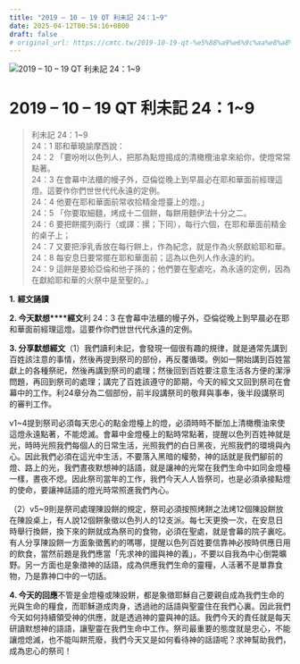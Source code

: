 ```yaml
---
title: "2019 – 10 – 19 QT 利未記 24：1~9"
date: 2025-04-12T00:54:16+0800
draft: false
# original_url: https://cmtc.tw/2019-10-19-qt-%e5%88%a9%e6%9c%aa%e8%a8%98-24%ef%bc%9a19
---
```


![2019 – 10 – 19 QT 利未記 24：1\~9](/images/qt.jpg   "2019 – 10 – 19 QT 利未記 24：1\~9")

# 2019 – 10 – 19 QT 利未記 24：1\~9

> 利未記 24：1\~9  
> 24：1 耶和華曉諭摩西說：  
> 24：2 「要吩咐以色列人，把那為點燈搗成的清橄欖油拿來給你，使燈常常點著。  
> 24：3 在會幕中法櫃的幔子外，亞倫從晚上到早晨必在耶和華面前經理這燈。這要作你們世世代代永遠的定例。  
> 24：4 他要在耶和華面前常收拾精金燈臺上的燈。」  
> 24：5 「你要取細麵，烤成十二個餅，每餅用麵伊法十分之二。  
> 24：6 要把餅擺列兩行（或譯：摞；下同），每行六個，在耶和華面前精金的桌子上；  
> 24：7 又要把淨乳香放在每行餅上，作為紀念，就是作為火祭獻給耶和華。  
> 24：8 每安息日要常擺在耶和華面前；這為以色列人作永遠的約。  
> 24：9 這餅是要給亞倫和他子孫的；他們要在聖處吃，為永遠的定例，因為在獻給耶和華的火祭中是至聖的。」

**1.** **經文誦讀**

**2. 今天默想****經文**利 24：3 在會幕中法櫃的幔子外，亞倫從晚上到早晨必在耶和華面前經理這燈。這要作你們世世代代永遠的定例。

**3. 分享默想經文**（1）我們讀利未記，會發現一個很有趣的規律，就是通常先講到百姓該注意的事情，然後再提到祭司的部份，再反覆循環。例如一開始講到百姓當獻上的各種祭祀，然後再講到祭司的處理；然後回到百姓要注意生活各方便的潔淨問題，再回到祭司的處理；講完了百姓該遵守的節期，今天的經文又回到祭司在會幕中的工作。利24章分為二個部份，前半段講祭司的敬拜與事奉，後半段講祭司的審判工作。

v1\~4提到祭司必須每天忠心的點金燈檯上的燈，必須時時不斷加上清橄欖油來使這燈永遠點著，不能熄滅。會幕中金燈檯上的點時常點著，提醒以色列百姓神就是光，時時光照我們每個人的日常生活，光照我們的白日黑夜，光照我們的環境與內心。因此我們必須在這光中生活，不要落入黑暗的權勢，神的話就是我們腳前的燈、路上的光，我們晝夜默想神的話語，就是讓神的光常在我們生命中如同金燈檯一樣，晝夜不熄。因此祭司當年的工作，我們今天人人皆祭司，也是必須承接點燈的使命，要讓神話語的燈光時常照進我們內心。

（2）v5\~9則是祭司處理陳設餅的規定，祭司必須按照烤餅之法烤12個陳設餅放在陳設桌上，有人說12個餅象徵以色列人的12支派。每七天更換一次，在安息日時舉行換餅，換下來的餅就成為祭司的食物，必須在聖處，就是會幕的院子裏吃。有人分享陳設餅一方面象徵舊約的嗎哪，提醒以色列百姓要信靠神必按時供應日用的飲食，當然前題是我們應當「先求神的國與神的義」，不要以自我為中心倒斃曠野。另一方面也是象徵神的話語，成為供應我們生命的靈糧，人活著不是單靠食物，乃是靠神口中的一切話。

**4. 今天的回應**不管是金燈檯或陳設餅，都是象徵耶穌自己要親自成為我們生命的光與生命的糧食，而耶穌道成肉身，透過祂的話語與聖靈住在我們心裏。因此我們今天如何持續領受神的供應，就是透過神的靈與神的話。我們今天的責任就是每天研讀默想神的語語，讓聖靈在我們生命中工作。祭司最重要的態度就是忠心，不能讓燈熄滅，也不能叫餅荒廢，我們今天又是如何看待神的話語呢？求神幫助我們，成為忠心的祭司！